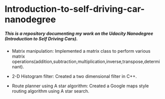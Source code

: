 # Introduction-to-self-driving-car-nanodegree

##### **This is a repository documenting my work on the Udacity Nanodegree (Introduction to Self Driving Cars).**

* Matrix manipulation: Implemented a matrix class to perform various matrix operations(addition,subtraction,multiplication,inverse,transpose,determinant). 

* 2-D Histogram filter: Created a two dimensional filter in C++.

* Route planner using A star algorithm: Created a Google maps style routing algorithm using A star search.
